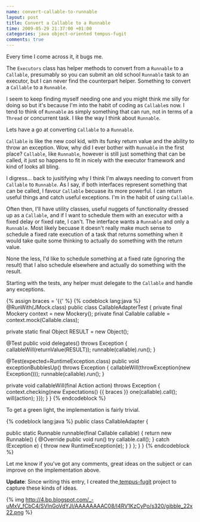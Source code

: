 ```yaml
---
name: convert-callable-to-runnable
layout: post
title: Convert a Callable to a Runnable
time: 2009-05-29 21:37:00 +01:00
categories: java object-oriented tempus-fugit
comments: true
---
```


Every time I come across it, it bugs me.
  
The `Executors` class has helper methods to convert from a `Runnable` to a
`Callable`, presumably so you can submit an old school `Runnable` task to an
executor, but I can never find the counterpart helper. Something to convert a
`Callable` to a `Runnable`.

  
I seem to keep finding myself needing one and you might think me silly for
doing so but it's because I'm into the habit of coding as `Callable`s now. I
tend to think of `Runnable` as simply something that can run, not in terms of a
`Thread` or concurrent task. I like the way I think about `Runnable`.

Lets have a go at converting `Callable` to a `Runnable`.

<!-- more -->

`Callable` is like the new cool kid, with its funky return value and the ability
to throw an exception. Wow, why did I ever bother with `Runnable` in the first
place? `Callable`, like `Runnable`, however is still just something that can be
called, it just so happens to fit in nicely with the executor framework and
kind of looks all bling.

  
I digress... back to jusitifying why I think I'm always needing to convert
from `Callable` to `Runnable`. As I say, if both interfaces represent something
that can be called, I favour `Callable` becuase its more powerful. I can return
useful things and catch useful exceptions. I'm in the habit of using `Callable`.

  
Often then, I'll have utility classes, useful nuggets of functionality dressed
up as a `Callable`, and if I want to schedule them with an executor with a fixed
delay or fixed rate, I can't. The interface wants a `Runnable` and only a
`Runnable`. Most likely becuase it doesn't really make much sense to schedule a
fixed rate execution of a task that returns something when it would take quite
some thinking to actually do something with the return value.

  
None the less, I'd like to schedule something at a fixed rate (ignoring the
result) that I also schedule elsewhere and actually do something with the
result.

  
Starting with the tests, any helper must delegate to the `Callable` and handle
any exceptions.

    
{% assign braces = '{{' %}
{% codeblock lang:java %}
@RunWith(JMock.class)
public class CallableAdapterTest {
   private final Mockery context = new Mockery();
   private final Callable callable = context.mock(Callable.class);

   private static final Object RESULT = new Object();

   @Test
   public void delegates() throws Exception {
      callableWill(returnValue(RESULT));
      runnable(callable).run();
   }

   @Test(expected=RuntimeException.class)
   public void exceptionBubblesUp() throws Exception {
      callableWill(throwException(new Exception()));
      runnable(callable).run();
   }

   private void callableWill(final Action action) throws Exception {
      context.checking(new Expectations() {{ braces }}
         one(callable).call(); will(action);
      }});
   }
}
{% endcodeblock %}


  
To get a green light, the implementation is fairly trivial.


{% codeblock lang:java %}
public class CallableAdapter {

   public static Runnable runnable(final Callable callable) {
      return new Runnable() {
         @Override
         public void run()
            try
               callable.call();
            } catch (Exception e) {
               throw new RuntimeException(e);
            }
         }
      };
   }
}
{% endcodeblock %}


  
Let me know if you've got any comments, great ideas on the subject or can
improve on the implementation above.


__Update__: Since writing this entry, I created the[ tempus-fugit](http://code.google.com/p/tempus-fugit/) project to
capture these kinds of ideas.

{% img http://4.bp.blogspot.com/_-uMxV_fCbC4/SVInGoVdYJI/AAAAAAAAC08/I4RV1KzCyPo/s320/gibble_22x22.png %}


